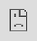 Title: DNS for beginners: how to give your site a domain name
Slug: dns-for-noobs
Date: 2020-4-13 12:00
Category: DevOps

You are learning how to build a website and you want to give it a domain name like mycoolwebsite.com.
It doesn't seem like a _real_ website without a domain name, does it?
How is anybody going to find your website without one?
Setting up your domain is an important step for launcing your website, but it's also a real pain if you're new to web development.
I want to help make this job a little easier for you.

Typically you go to [namecheap](https://www.namecheap.com/) or GoDaddy or some other domain name vendor and you buy mycoolwebsite.com for 12 bucks a year - now you need to set it up.
When you try to get started you are confronted by all these bizzare terms: "A record", "CNAME", "nameserver". It can be quite intimidating.
The rest of this blog will show you the basics of how to set up your domain, with a few explanations sprinkled throughout.

Contents:

- What the fuck is DNS?
- I want my domain name to go to an IP address
- I want my domain name to go to a different domain name
- I want to give control of my domain name to another service

### What the fuck is DNS?

I'll keep this short. I think [CloudFlare explains it best](https://www.cloudflare.com/learning/dns/what-is-dns/):

> The Domain Name System (DNS) is the phonebook of the Internet. Humans access information online through domain names, like nytimes.com or espn.com. Web browsers interact through Internet Protocol (IP) addresses. DNS translates domain names to IP addresses so browsers can load Internet resources.

DNS is a worldwide, online "phonebook" that translates human-friendly website names like "mattsegal.dev" into computer-friendly numbers like 192.168.1.1. You use the domain name system every day:

- You type "mattsegal.dev" into your web browser and press "Enter"
- Your computer will reach out into the domain name system and ask other computers to find out which IP address "mattsegal.dev" points to
- Your computer eventually finds the correct IP address
- Your web browser fetches a web page from that IP address

So, how do we get our website into this "phonebook"?

### I want my domain name to go to an IP address

Sometimes you have an IP address like 11.22.33.44 and you want your domain name to send users to that IP. You want a mapping like this:

```text

mycoolwebsite.com --> 11.22.33.44

```

You will need this when you are running software like WordPress, or your own custom web app. Your website is running on a server and that server has an IP address.
For example, I have a website [mattslinks.xyz](https://mattslinks.xyz) which runs on a webserver which has a public IP of 167.99.78.141.
My users (me, my girlfriend) don't want to type in 167.99.78.141 into our browsers to visit my site. We'd prefer to type in mattslinks.xyz, which is way easier to remember. So I need to set up a mapping using DNS:

```text

mattslinks.xyz --> 167.99.78.141

```

So how do we set this up? We need an **A record** ("address record") to do this. An A record maps a domain name to an IP address.
To set up an A record you need to go onto your domain name provider's website and enter the **subdomain** name you want plus the IP address that you wanto to point to.

![Photo]({attach}a-record.png)

What I've set up here is:

```text
mattslinks.xyz --> 167.99.78.141
www.mattslinks.xyz --> 167.99.78.141
```

At this point you may yell _"What the fuck is a subdomain!?"_ at your monitor. Please do, it's cathartic. The idea is that when you own mattslinks.xyz, you also own a near-infinite number of "child domains" which end in mattslinks.xyz. For example you can set up A records (and other DNS records) for all these domain names:

- mattslinks.xyz ("root domain", sometimes written as "@")
- www.mattslinks.xyz (a subdomain)
- blog.mattslinks.xyz (a different subdomain)
- cult.mattslinks.xyz
- super.secret.clubhouse.mattslinks.xyz

Apparently you can do this to up to 255 characters (including the dots) so this.is.a.very.long.domain.name.but.i.advise.against.doing.this.mattslinks.xyz is _technically_ possible, but a stupid idea.

If you're serving a normal website, then it's pretty standard to add A records for both your root domain (mattslinks.xyz) and the "www" subdomain (www.mattslinks.xyz), because some people might put "www" in front of the domain name and we don't want them to miss our website.

Just in case this all seems a little too abstract and theoretical for you, here's a video of me setting some A records:

<div class="loom-embed"><iframe src="https://www.loom.com/embed/2398e6757135445989f83757befd6c11" frameborder="0" webkitallowfullscreen mozallowfullscreen allowfullscreen style="position: absolute; top: 0; left: 0; width: 100%; height: 100%;"></iframe></div>

And then, 30 minutes later, checking if I've gone mad or not...

<div class="loom-embed"><iframe src="https://www.loom.com/embed/c591b12ac5ae400b82e497011a96d901" frameborder="0" webkitallowfullscreen mozallowfullscreen allowfullscreen style="position: absolute; top: 0; left: 0; width: 100%; height: 100%;"></iframe></div>

Finally, the record updates and I add a www subdomain

<div class="loom-embed"><iframe src="https://www.loom.com/embed/4a2fed1898b0491fabab1ef8f063b987" frameborder="0" webkitallowfullscreen mozallowfullscreen allowfullscreen style="position: absolute; top: 0; left: 0; width: 100%; height: 100%;"></iframe></div>

You might also be wondering about the **TTL** value. It's not that important, just set it to 3600. If you care to know, TTL stands for "time to live" and it represents how long your DNS records is going to hang around in the system before anybody checks the records you set. So if it's 3600 (seconds), it means it takes at least an hour for changes that you make to your DNS records to update on other people's computers.

So you have an A record set up, how do you check that it's working? The easiest way is to wait an hour or so and then use a 3rd party website like [DNS checker](https://dnschecker.org/#A/mattslinks.xyz). If you're a little more technical and have a bash shell handy you can also try using [dig](https://www.linux.com/training-tutorials/check-your-dns-records-dig/) from your local machine.

### I want my domain name to go to a different domain name

Sometimes your DNS needs are a little more complicated than just mapping a domain name to an IP address. Sometimes you want to do this instead:

```text
prettyname.com --> ugly-name-for-pretty-site.ap-southeast2.amazon.aws.com
```

That is to say, you want users to type in www.prettyname.com, but you want them to see the website which is hosted on ugly-name-for-pretty-site.ap-southeast2.amazon.aws.com, but you never want them to know about the hideous name that lies beneath.

For this problem you need a **CNAME record** ("canonical name"). A CNAME record is used to map from one domain name to another.

Here's an example of me setting up a CNAME record in CloudFlare:

<div class="loom-embed"><iframe src="https://www.loom.com/embed/1445cce96ac3449183acf40719c02b4d" frameborder="0" webkitallowfullscreen mozallowfullscreen allowfullscreen style="position: absolute; top: 0; left: 0; width: 100%; height: 100%;"></iframe></div>

### I want to give control of my domain name to another service

Sometimes you you want to give control of a domain to another service. This can happen when you're using a service like Squarespace or Webflow and you want them to set up all your DNS records for you, or if you want to use a different service (like CloudFlare) to manage your DNS.

The way to set this up is to use set the **name servers** of your domain. Changing the name servers, as far as I can tell, gives the target servers full control of your domain. In this video, I'll show you some examples.

<div class="loom-embed"><iframe src="https://www.loom.com/embed/269e0eba94dc40d3880ef04aa261f41f" frameborder="0" webkitallowfullscreen mozallowfullscreen allowfullscreen style="position: absolute; top: 0; left: 0; width: 100%; height: 100%;"></iframe></div>

### Conclusion

So there you go, some basic DNS-how-tos. With A records, CNAMES and name servers under your belt, you should be able to do ~70% of DNS tasks that you need in web development. Get a handle on TXT and MX records, and you're up to ~95%. DNS is horrible to work with, but it doesn't need to be confusing.

This certainly isn't the definitive guide on DNS, and I expect I made some technical errors in my explanations, but I hope you now have the tools to go out an setup some websites.
